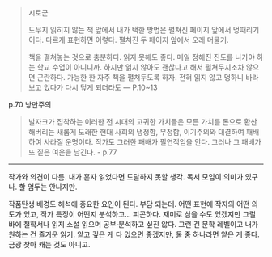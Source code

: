 
> 시로군
>
> 도무지 읽히지 않는 책 앞에서 내가 택한 방법은 펼쳐진 페이지 앞에서 멍때리기이다. 다르게 표현하면 이렇다. 펼쳐진 두 페이지 앞에서 오래 머물기.
>
> 책을 펼쳐놓는 것으로 충분하다. 읽지 못해도 좋다. 매일 정해진 진도를 나가야 하는 학교 수업이 아니니까. 하지만 읽지 않아도 괜찮다고 해서 펼쳐두지조차 않으면 곤란하다. 가능한 한 자주 책을 펼쳐두도록 하자. 전혀 읽지 않고 멍하니 바라보고 있다가 다시 덮게 되더라도
> — P.10~13

p.70 낭만주의

> 발자크가 집착하는 이러한 전 시대의 고귀한 가치들은 모든 가치를 돈으로 환산해버리는 새롭게 도래한 현대 사회의 냉정함, 무정함, 이기주의와 대결하여 패배하여 사라질 운명이다. 작가도 그러한 패배가 필연적임을 안다. 그러나 그 패배가 또 짙은 여운을 남긴다. - p.77

---

작가와 의견이 다름. 내가 혼자 읽었다면 도달하지 못할 생각.
독서 모임이 의미가 있구나. 할 엄두는 안나지만.

작품탄생 배경도 해석에 중요한 요인이 된다. 부담 되는데.
어떤 표현에 작자의 어떤 의도가 있고, 작가 특징이 어떤지 분석하고... 피곤하다.
재미로 삼을 수도 있겠지만 그럴 바에 철학서나 읽지 소설 읽으며 공부·분석하고 싶진 않다.
그런 건 문학 레벨이고 내가 원하는 건 즐거운 읽기.
얕고 깊은 게 다 있으면 좋겠지만, 둘 중 하나라면 얕은 게 좋다. 금광 찾아 캐는 것도 아니고.
